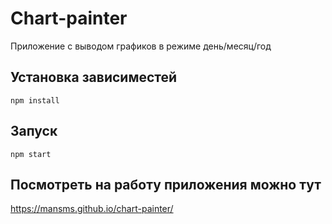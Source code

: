 # Chart-painter

Приложение с выводом графиков в режиме день/месяц/год

## Установка зависиместей

```
npm install
```

## Запуск

```
npm start
```

## Посмотреть на работу приложения можно тут

https://mansms.github.io/chart-painter/
